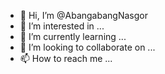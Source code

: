 - 👋 Hi, I’m @AbangabangNasgor
- 👀 I’m interested in ...
- 🌱 I’m currently learning ...
- 💞️ I’m looking to collaborate on ...
- 📫 How to reach me ...

<!---
AbangabangNasgor/AbangabangNasgor is a ✨ special ✨ repository because its `README.md` (this file) appears on your GitHub profile.
You can click the Preview link to take a look at your changes.
--->

